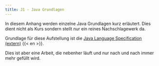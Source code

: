 ```yaml
---
title: J1 - Java Grundlagen
---
```


In diesem Anhang werden einzelne Java Grundlagen kurz erläutert. Dies dient nicht als Kurs sondern stellt nur ein reines Nachschlagewerk da.

Grundlage für diese Aufstellung ist die <a href="https://docs.oracle.com/javase/specs/jls/se19/html/index.html" target="_blank">Java Language Specification (extern)</a> {{< en >}}.

Dies ist aber eine Arbeit, die nebenher läuft und nur nach und nach immer mehr gefüllt wird.

